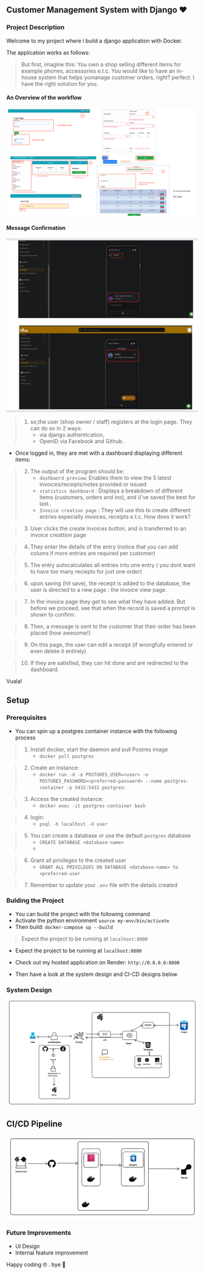 ## Customer Management System with Django   :heart:

### Project Description
Welcome to my project where i build a django application with Docker.

The application works as follows:

> But first, imagine this: You own a shop selling different items for example phones, accessories e.t.c. You would like to have an in-house system that helps yomanage customer orders, right? perfect. I have the right solution for you.

#### An Overview of the workflow
![app](images/app.png)

#### Message Confirmation
![app](images/order-placed.png)

>    1. so,the user (shop owner / staff) registers at the login page. They can do so in 2 ways:
>       - via django authentication,
>       - OpenID via Facebook and Github.
- Once logged in, they are met with a dashboard displaying different items:

>    2. The output of the program should be:
>       - `dashbaord preview`: Enables them to view the 5 latest invoices/receipts/notes provided or issued
>       - `statistics dashboard` : Displays a breakdown of different items (customers, orders and ino), and (i've saved the best for last..
>       - `Invoice creation page` : They will use this to create different entries especially invoices, receipts e.t.c. How does it work?

>    3. User clicks the create invoices button, and is transferred to an invoice creattion page

>    4. They enter the details of the entry (notice that you can add colums if more entries are required per customer)

>    5. The entry autocalculates all entries into one entry ( you dont want to have too many reciepts for just one order)

>    6. upon saving (hit save), the receipt is added to the database, the user is directed to a new page : the invoice view page.

>    7. In the invoice page they get to see what they have added. But before we proceed, see that when the record is saved a prompt is shown to confirm.

>    8. Then, a message is sent to the customer that their order has been placed (how awesome!)

>    9. On this page, the user can edit a receipt (if wrongfully entered or even delete it entirely)

>    10. If they are satisfied, they can hit done and are redirected to the dashboard.

Vuala! 

## Setup
### Prerequisites
- You can spin up a postgres container instance with the following process
>    1. Install docker, start the daemon and pull Postres image
>       - `docker pull postgres`

>    2. Create an instance: 
>       - `docker run -d -e POSTGRES_USER=<user> -e POSTGRES_PASSWORD=<preferred-password> --name postgres-container -p 5432:5432 postgres`: 

>    3. Access the created instance: 
>       - `docker exec -it postgres-container bash`

>    4. login: 
>       - `psql -h localhost -U user`

>    5. You can create a database or use the default `postgres` database 
>       - `CREATE DATABASE <database-name>`
>       - 

>    6.  Grant all privileges to the created user 
>        - `GRANT ALL PRIVILEGES ON DATABASE <database-name> to <preferred-user`    

>    7. Remember to update your `.env` file with the details created

### Bulding the Project 

 - You can build the project with the following command
 - Activate the python environment
  `source my-env/bin/activate `
- Then build:
 `docker-compose up --build`
>    Expect the project to be running at `localhost:8000`
- Expect the project to be running at `localhost:8000`
- Check out my hosted application on Render: `http://0.0.0.0:8000` 

- Then have a look at the system design and CI-CD designs below

### System Design
![system design](images/system-design-primer.png)

## CI/CD Pipeline

![system design](images/ci-cd.png)

### Future Improvements
- UI Design
- Internal feature improvement

Happy coding :nerd_face: . bye :wave:

